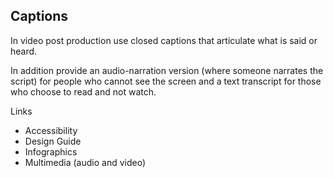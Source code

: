 ## Captions

In video post production use closed captions that articulate what is said or heard. 

In addition provide an audio-narration version (where someone narrates the script) for people who cannot see the screen and a text transcript for those who choose to read and not watch.

Links
- Accessibility
- Design Guide
- Infographics
- Multimedia (audio and video)
